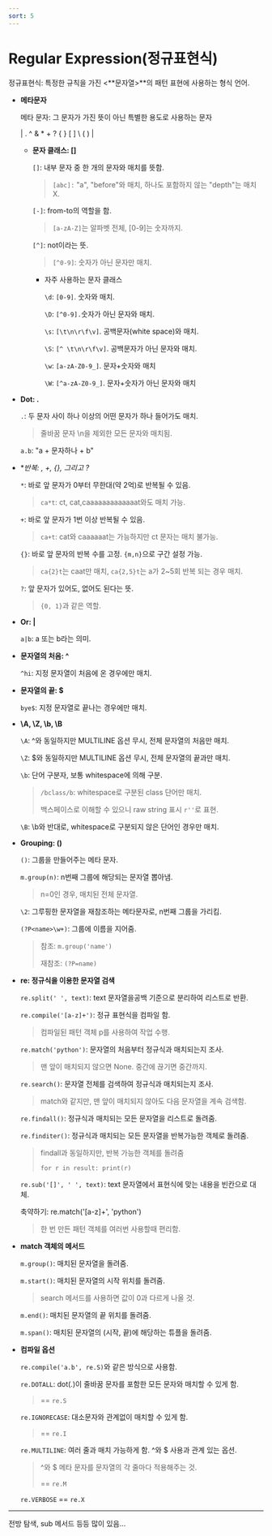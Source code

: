 ```yaml
---
sort: 5
---
```


# Regular Expression(정규표현식)

정규표현식: 특정한 규칙을 가진 <**문자열>**의 패턴 표현에 사용하는 형식 언어.

- **메타문자**

    메타 문자: 그 문자가 가진 뜻이 아닌 특별한 용도로 사용하는 문자

    | . ^ & * + ? { } [ ] \ ( ) |

    

    - **문자 클래스: []**

        `[]`: 내부 문자 중 한 개의 문자와 매치를 뜻함.

        > `[abc]:` "a", "before"와 매치, 하나도 포함하지 않는 "depth"는 매치 X.

        `[-]`: from-to의 역할을 함.

        > `[a-zA-Z]`는 알파벳 전체, [0-9]는 숫자까지.

        `[^]`: not이라는 뜻.

        > `[^0-9]`: 숫자가 아닌 문자만 매치.

        - 자주 사용하는 문자 클래스

          `\d`: `[0-9]`. 숫자와 매치.

          `\D`: `[^0-9].`숫자가 아닌 문자와 매치.

          `\s`: `[\t\n\r\f\v]`. 공백문자(white space)와 매치.

          `\S`: `[^ \t\n\r\f\v]`. 공백문자가 아닌 문자와 매치.

          `\w`: `[a-zA-Z0-9_]`. 문자+숫자와 매치
    
          `\W`: `[^a-zA-Z0-9_]`. 문자+숫자가 아닌 문자와 매치

- **Dot: .**

    `.`: 두 문자 사이 하나 이상의 어떤 문자가 하나 들어가도 매치.

    > 줄바꿈 문자 \n을 제외한 모든 문자와 매치됨.

    `a.b`: "a + 문자하나 + b"

- **반복: *, +, {}, 그리고 ?**

    `*`: 바로 앞 문자가 0부터 무한대(약 2억)로 반복될 수 있음.

    > `ca*t`: ct, cat,caaaaaaaaaaaaat와도 매치 가능.

    `+`: 바로 앞 문자가 1번 이상 반복될 수 있음.

    > `ca+t`: cat와 caaaaaat는 가능하지만 ct 문자는 매치 불가능.

    `{}`: 바로 앞 문자의 반복 수를 고정. `{m,n}`으로 구간 설정 가능.

    > `ca{2}t`는 caat만 매치, `ca{2,5}t`는 a가 2~5회 반복 되는 경우 매치.

    `?`: 앞 문자가 있어도, 없어도 된다는 뜻.

    > `{0, 1}`과 같은 역할.

- **Or: |**

    `a|b`: a 또는 b라는 의미.

- **문자열의 처음: ^**

    `^hi`: 지정 문자열이 처음에 온 경우에만 매치.

- **문자열의 끝: $**

    `bye$`: 지정 문자열로 끝나는 경우에만 매치.

- **\A, \Z, \b, \B**

    `\A`: ^와 동일하지만 MULTILINE 옵션 무시, 전체 문자열의 처음만 매치.

    `\Z`: $와 동일하지만 MULTILINE 옵션 무시, 전체 문자열의 끝과만 매치.

    `\b`: 단어 구분자, 보통 whitespace에 의해 구분.

    > `/bclass/b`: whitespace로 구분된 class 단어만 매치.
    >
    > 백스페이스로 이해할 수 있으니 raw string 표시 `r''`로 표현.

    `\B`: \b와 반대로, whitespace로 구분되지 않은 단어인 경우만 매치.

- **Grouping: ()**

    `()`: 그룹을 만들어주는 메타 문자.

    `m.group(n)`: n번째 그룹에 해당되는 문자열 뽑아냄.
    
    > n=0인 경우, 매치된 전체 문자열.
    
    `\2`: 그루핑한 문자열을 재참조하는 메타문자로, n번째 그룹을 가리킴.
    
    `(?P<name>\w+)`: 그룹에 이름을 지어줌.
    
    > 참조: `m.group('name')`
    >
    > 재참조: `(?P=name)`

- **re: 정규식을 이용한 문자열 검색**

    `re.split(' ', text)`: text 문자열을공백 기준으로 분리하여 리스트로 반환.

    `re.compile('[a-z]+')`: 정규 표현식을 컴파일 함.

    > 컴파일된 패턴 객체 p를 사용하여 작업 수행.

    `re.match('python')`: 문자열의 처음부터 정규식과 매치되는지 조사.

    > 맨 앞이 매치되지 않으면 None. 중간에 끊기면 중간까지.

    `re.search()`: 문자열 전체를 검색하여 정규식과 매치되는지 조사.

    > match와 같지만, 맨 앞이 매치되지 않아도 다음 문자열을 계속 검색함.

    `re.findall()`: 정규식과 매치되는 모든 문자열을 리스트로 돌려줌.

    `re.finditer()`: 정규식과 매치되는 모든 문자열을 반복가능한 객체로 돌려줌.

    > findall과 동일하지만, 반복 가능한 객체를 돌려줌
    >
    > `for r in result: print(r)`

    `re.sub('[]', ' ', text)`: text 문자열에서 표현식에 맞는 내용을 빈칸으로 대체.

    축약하기: re.match('[a-z]+', 'python')

    > 한 번 만든 패턴 객체를 여러번 사용할때 편리함.

- **match 객체의 메서드**

    `m.group()`: 매치된 문자열을 돌려줌.

    `m.start()`: 매치된 문자열의 시작 위치를 돌려줌.

    > search 메서드를 사용하면 값이 0과 다르게 나올 것.

    `m.end()`: 매치된 문자열의 끝 위치를 돌려줌.

    `m.span()`: 매치된 문자열의 (시작, 끝)에 해당하는 튜플을 돌려줌.

- **컴파일 옵션**

    `re.compile('a.b', re.S)`와 같은 방식으로 사용함.

    `re.DOTALL`: dot(.)이 줄바꿈 문자를 포함한 모든 문자와 매치할 수 있게 함.
    
    > == `re.S`
    
    `re.IGNORECASE`: 대소문자와 관계없이 매치할 수 있게 함.

    > == `re.I`
    
    `re.MULTILINE`: 여러 줄과 매치 가능하게 함. ^와 $ 사용과 관계 있는 옵션.

    > ^와 $ 메타 문자를 문자열의 각 줄마다 적용해주는 것.
    >
    > == `re.M`
    
    `re.VERBOSE` == `re.X`

---

전방 탐색, sub 메서드 등등 많이 있음...